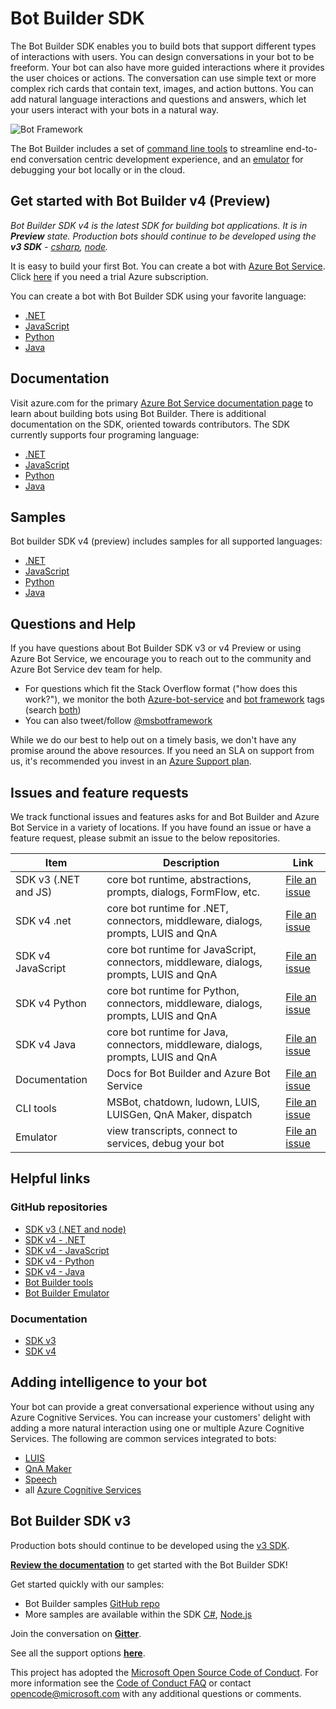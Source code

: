 # Bot Builder SDK 

The Bot Builder SDK enables you to build bots that support different types of interactions with users. You can design conversations in your bot to be freeform. Your bot can also have more guided interactions where it provides the user choices or actions. The conversation can use simple text or more complex rich cards that contain text, images, and action buttons. You can add natural language interactions and questions and answers, which let your users interact with your bots in a natural way.

![Bot Framework](https://botframework.blob.core.windows.net/web/images/bot-framework.png)

The Bot Builder includes a set of [command line tools](https://github.com/microsoft/botbuilder-tools) to streamline end-to-end conversation centric development experience, and an [emulator](https://github.com/microsoft/botframework-emulator) for debugging your bot locally or in the cloud. 

## Get started with Bot Builder v4 (Preview) 

*Bot Builder SDK v4 is the latest SDK for building bot applications. It is in **Preview** state. Production bots should continue to be developed using the **v3 SDK** - [csharp](CSharp), [node](Node).*

It is easy to build your first Bot. You can create a bot with [Azure Bot Service](https://docs.microsoft.com/en-us/azure/bot-service/bot-service-quickstart?view=azure-bot-service-4.0). Click [here](https://account.azure.com/signup) if you need a trial Azure subscription. 

You can create a bot with Bot Builder SDK using your favorite language: 
- [.NET](https://docs.microsoft.com/en-us/azure/bot-service/dotnet/bot-builder-dotnet-sdk-quickstart?view=azure-bot-service-4.0)
- [JavaScript](https://docs.microsoft.com/en-us/azure/bot-service/javascript/bot-builder-javascript-quickstart?view=azure-bot-service-4.0)
- [Python](https://docs.microsoft.com/en-us/azure/bot-service/python/bot-builder-python-quickstart?view=azure-bot-service-4.0)
- [Java](https://docs.microsoft.com/en-us/azure/bot-service/java/bot-builder-java-quickstart?view=azure-bot-service-4.0)

## Documentation
Visit azure.com for the primary [Azure Bot Service documentation page](https://docs.microsoft.com/en-us/azure/bot-service/?view=azure-bot-service-4.0) to learn about building bots using Bot Builder. There is additional documentation on the SDK, oriented towards contributors. The SDK currently supports four programing language: 
- [.NET](https://github.com/Microsoft/botbuilder-dotnet/wiki)
- [JavaScript](https://github.com/microsoft/botbuilder-js/wiki)
- [Python](https://github.com/Microsoft/botbuilder-python/wiki/Overview)
- [Java](https://github.com/Microsoft/botbuilder-java/wiki)

## Samples
Bot builder SDK v4 (preview) includes samples for all supported languages:
-  [.NET](https://github.com/Microsoft/botbuilder-dotnet/tree/master/samples-final)
-  [JavaScript](https://github.com/Microsoft/botbuilder-js/tree/master/samples)
 - [Python](https://github.com/Microsoft/botbuilder-python/tree/master/samples)
- [Java](https://github.com/Microsoft/botbuilder-java/tree/master/samples)

## Questions and Help 
If you have questions about Bot Builder SDK v3 or v4 Preview or using Azure Bot Service, we encourage you to reach out to the community and Azure Bot Service dev team for help.
- For questions which fit the Stack Overflow format ("how does this work?"), we monitor the both [Azure-bot-service](https://stackoverflow.com/questions/tagged/azure-bot-service) and [bot framework](https://stackoverflow.com/questions/tagged/botframework) tags (search [both](https://stackoverflow.com/questions/tagged/azure-bot-service+or+botframework))
- You can also tweet/follow [@msbotframework](https://twitter.com/msbotframework) 

While we do our best to help out on a timely basis, we don't have any promise around the above resources. If you need an SLA on support from us, it's recommended you invest in an [Azure Support plan](https://azure.microsoft.com/en-us/support/options/).

## Issues and feature requests 
We track functional issues and features asks for and Bot Builder and Azure Bot Service in a variety of locations. If you have found an issue or have a feature request, please submit an issue to the below repositories.

|Item|Description|Link|
|----|-----|-----|
|SDK v3 (.NET and JS)| core bot runtime, abstractions, prompts, dialogs, FormFlow, etc. | [File an issue](https://github.com/Microsoft/BotBuilder/issues) |
|SDK v4 .net| core bot runtime for .NET, connectors, middleware, dialogs, prompts, LUIS and QnA| [File an issue](https://github.com/Microsoft/botbuilder-dotnet/tree/master/libraries) |
|SDK v4 JavaScript| core bot runtime for JavaScript, connectors, middleware, dialogs, prompts, LUIS and QnA | [File an issue](https://github.com/Microsoft/botbuilder-js/issues) |
|SDK v4 Python| core bot runtime for Python, connectors, middleware, dialogs, prompts, LUIS and QnA | [File an issue](https://github.com/Microsoft/botbuilder-python/issues) |
|SDK v4 Java| core bot runtime for Java, connectors, middleware, dialogs, prompts, LUIS and QnA | [File an issue]( https://github.com/Microsoft/botbuilder-java/issues)|
|Documentation | Docs for Bot Builder and Azure Bot Service | [File an issue](https://github.com/Microsoft/BotBuilder/issues)|
|CLI tools| MSBot, chatdown, ludown, LUIS, LUISGen, QnA Maker, dispatch  | [File an issue](https://github.com/microsoft/botbuilder-tools/issues)|
|Emulator| view transcripts, connect to services, debug your bot | [File an issue](https://github.com/Microsoft/BotFramework-Emulator/issues)| 

## Helpful links
### GitHub repositories 
- [SDK v3 (.NET and node)](https://github.com/Microsoft/BotBuilder/tree/master/CSharp)
- [SDK v4 - .NET](https://github.com/Microsoft/botbuilder-dotnet)
- [SDK v4 - JavaScript](https://github.com/Microsoft/botbuilder-js)
- [SDK v4 - Python](https://github.com/Microsoft/botbuilder-python)
- [SDK v4 - Java](https://github.com/Microsoft/botbuilder-java)
- [Bot Builder tools](https://github.com/Microsoft/botbuilder-tools)
- [Bot Builder Emulator](https://github.com/Microsoft/BotFramework-Emulator) 

### Documentation 
- [SDK v3](https://docs.microsoft.com/en-us/azure/bot-service/?view=azure-bot-service-3.0)
- [SDK v4](https://docs.microsoft.com/en-us/azure/bot-service/?view=azure-bot-service-4.0)

## Adding intelligence to your bot
Your bot can provide a great conversational experience without using any Azure Cognitive Services. You can increase your customers' delight with adding a more natural interaction using one or multiple Azure Cognitive Services.  The following are common services integrated to bots: 
- [LUIS](https://www.luis.ai)
- [QnA Maker](https://www.qnamaker.ai/)
- [Speech](https://azure.microsoft.com/services/cognitive-services/directory/speech/)
- all [Azure Cognitive Services](https://azure.microsoft.com/services/cognitive-services/)

## Bot Builder SDK v3
Production bots should continue to be developed using the [v3 SDK](https://github.com/Microsoft/BotBuilder/tree/master/CSharp).

**[Review the documentation](http://docs.microsoft.com/en-us/bot-framework)** to get started with the Bot Builder SDK!

Get started quickly with our samples:

* Bot Builder samples [GitHub repo](https://github.com/Microsoft/BotBuilder-Samples)
* More samples are available within the SDK [C#](https://github.com/Microsoft/BotBuilder/tree/master/CSharp/Samples), [Node.js](https://github.com/Microsoft/BotBuilder/tree/master/Node/examples)

Join the conversation on **[Gitter](https://gitter.im/Microsoft/BotBuilder)**.

See all the support options **[here](https://docs.microsoft.com/en-us/bot-framework/resources-support)**.

This project has adopted the [Microsoft Open Source Code of Conduct](https://opensource.microsoft.com/codeofconduct/). For more information see the [Code of Conduct FAQ](https://opensource.microsoft.com/codeofconduct/faq/) or contact [opencode@microsoft.com](mailto:opencode@microsoft.com) with any additional questions or comments.
